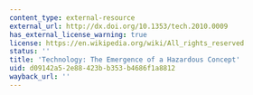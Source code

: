 ```yaml
---
content_type: external-resource
external_url: http://dx.doi.org/10.1353/tech.2010.0009
has_external_license_warning: true
license: https://en.wikipedia.org/wiki/All_rights_reserved
status: ''
title: 'Technology: The Emergence of a Hazardous Concept'
uid: d09142a5-2e88-423b-b353-b4686f1a8812
wayback_url: ''
---
```

